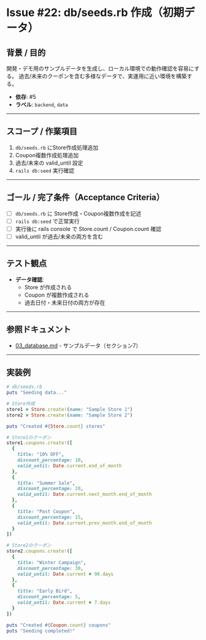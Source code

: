 # Issue #22: db/seeds.rb 作成（初期データ）

## 背景 / 目的
開発・デモ用のサンプルデータを生成し、ローカル環境での動作確認を容易にする。
過去/未来のクーポンを含む多様なデータで、実運用に近い環境を構築する。

- **依存**: #5
- **ラベル**: `backend`, `data`

---

## スコープ / 作業項目

1. `db/seeds.rb` にStore作成処理追加
2. Coupon複数作成処理追加
3. 過去/未来の valid_until 設定
4. `rails db:seed` 実行確認

---

## ゴール / 完了条件（Acceptance Criteria）

- [ ] `db/seeds.rb` に Store作成・Coupon複数作成を記述
- [ ] `rails db:seed` で正常実行
- [ ] 実行後に rails console で Store.count / Coupon.count 確認
- [ ] valid_until が過去/未来の両方を含む

---

## テスト観点

- **データ確認**:
  - Store が作成される
  - Coupon が複数作成される
  - 過去日付・未来日付の両方が存在

---

## 参照ドキュメント

- [03_database.md](../03_database.md) - サンプルデータ（セクション7）

---

## 実装例

```ruby
# db/seeds.rb
puts "Seeding data..."

# Store作成
store1 = Store.create!(name: "Sample Store 1")
store2 = Store.create!(name: "Sample Store 2")

puts "Created #{Store.count} stores"

# Store1のクーポン
store1.coupons.create!([
  {
    title: "10% OFF",
    discount_percentage: 10,
    valid_until: Date.current.end_of_month
  },
  {
    title: "Summer Sale",
    discount_percentage: 20,
    valid_until: Date.current.next_month.end_of_month
  },
  {
    title: "Past Coupon",
    discount_percentage: 15,
    valid_until: Date.current.prev_month.end_of_month
  }
])

# Store2のクーポン
store2.coupons.create!([
  {
    title: "Winter Campaign",
    discount_percentage: 30,
    valid_until: Date.current + 90.days
  },
  {
    title: "Early Bird",
    discount_percentage: 5,
    valid_until: Date.current + 7.days
  }
])

puts "Created #{Coupon.count} coupons"
puts "Seeding completed!"
```
